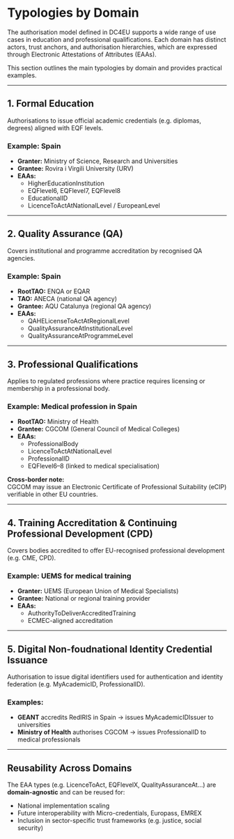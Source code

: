 # Typologies by Domain

The authorisation model defined in DC4EU supports a wide range of use cases in education and professional qualifications. Each domain has distinct actors, trust anchors, and authorisation hierarchies, which are expressed through Electronic Attestations of Attributes (EAAs).

This section outlines the main typologies by domain and provides practical examples.

---

## 1. Formal Education

Authorisations to issue official academic credentials (e.g. diplomas, degrees) aligned with EQF levels.

### Example: Spain
- **Granter:** Ministry of Science, Research and Universities  
- **Grantee:** Rovira i Virgili University (URV)  
- **EAAs:**  
  - HigherEducationInstitution  
  - EQFlevel6, EQFlevel7, EQFlevel8  
  - EducationalID  
  - LicenceToActAtNationalLevel / EuropeanLevel  

---

## 2. Quality Assurance (QA)

Covers institutional and programme accreditation by recognised QA agencies.

### Example: Spain
- **RootTAO:** ENQA or EQAR  
- **TAO:** ANECA (national QA agency)  
- **Grantee:** AQU Catalunya (regional QA agency)  
- **EAAs:**  
  - QAHELicenseToActAtRegionalLevel  
  - QualityAssuranceAtInstitutionalLevel  
  - QualityAssuranceAtProgrammeLevel  

---

## 3. Professional Qualifications

Applies to regulated professions where practice requires licensing or membership in a professional body.

### Example: Medical profession in Spain
- **RootTAO:** Ministry of Health  
- **Grantee:** CGCOM (General Council of Medical Colleges)  
- **EAAs:**  
  - ProfessionalBody  
  - LicenceToActAtNationalLevel  
  - ProfessionalID  
  - EQFlevel6–8 (linked to medical specialisation)

**Cross-border note:**  
CGCOM may issue an Electronic Certificate of Professional Suitability (eCIP) verifiable in other EU countries.

---

## 4. Training Accreditation & Continuing Professional Development (CPD)

Covers bodies accredited to offer EU-recognised professional development (e.g. CME, CPD).

### Example: UEMS for medical training
- **Granter:** UEMS (European Union of Medical Specialists)  
- **Grantee:** National or regional training provider  
- **EAAs:**  
  - AuthorityToDeliverAccreditedTraining  
  - ECMEC-aligned accreditation

---

## 5. Digital Non-foudnational Identity Credential Issuance

Authorisation to issue digital identifiers used for authentication and identity federation (e.g. MyAcademicID, ProfessionalID).

### Examples:
- **GEANT** accredits RedIRIS in Spain → issues MyAcademicIDIssuer to universities  
- **Ministry of Health** authorises CGCOM → issues ProfessionalID to medical professionals

---

## Reusability Across Domains

The EAA types (e.g. LicenceToAct, EQFlevelX, QualityAssuranceAt...) are **domain-agnostic** and can be reused for:
- National implementation scaling  
- Future interoperability with Micro-credentials, Europass, EMREX  
- Inclusion in sector-specific trust frameworks (e.g. justice, social security)
